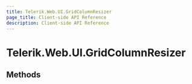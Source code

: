 ```yaml
---
title: Telerik.Web.UI.GridColumnResizer
page_title: Client-side API Reference
description: Client-side API Reference
---
```


# Telerik.Web.UI.GridColumnResizer  

## Methods


